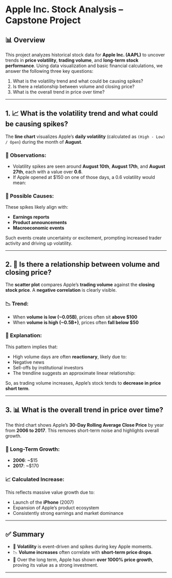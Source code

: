 # Apple Inc. Stock Analysis – Capstone Project

## 📊 Overview

This project analyzes historical stock data for **Apple Inc. (AAPL)** to uncover trends in **price volatility**, **trading volume**, and **long-term stock performance**. Using data visualization and basic financial calculations, we answer the following three key questions:

1. What is the volatility trend and what could be causing spikes?
2. Is there a relationship between volume and closing price?
3. What is the overall trend in price over time?

---

## 1. 📈 What is the volatility trend and what could be causing spikes?

The **line chart** visualizes Apple’s **daily volatility** (calculated as `(High - Low) / Open`) during the month of **August**.

### 🧠 Observations:
- Volatility spikes are seen around **August 10th**, **August 17th**, and **August 27th**, each with a value over **0.6**.
- If Apple opened at $150 on one of those days, a 0.6 volatility would mean:


### 🚨 Possible Causes:
These spikes likely align with:
- **Earnings reports**
- **Product announcements**
- **Macroeconomic events**

Such events create uncertainty or excitement, prompting increased trader activity and driving up volatility.

---

## 2. 🔄 Is there a relationship between volume and closing price?

The **scatter plot** compares Apple’s **trading volume** against the **closing stock price**. A **negative correlation** is clearly visible.

### 📉 Trend:
- When **volume is low (~0.05B)**, prices often sit **above $100**
- When **volume is high (~0.5B+)**, prices often **fall below $50**

### 🧮 Explanation:
This pattern implies that:
- High volume days are often **reactionary**, likely due to:
- Negative news
- Sell-offs by institutional investors
- The trendline suggests an approximate linear relationship:


So, as trading volume increases, Apple’s stock tends to **decrease in price short term**.

---

## 3. 📊 What is the overall trend in price over time?

The third chart shows Apple’s **30-Day Rolling Average Close Price** by year from **2006 to 2017**. This removes short-term noise and highlights overall growth.

### 🚀 Long-Term Growth:
- **2006**: ~$15
- **2017**: ~$170

### 📈 Calculated Increase:



This reflects massive value growth due to:
- Launch of the **iPhone** (2007)
- Expansion of Apple’s product ecosystem
- Consistently strong earnings and market dominance

---

## ✅ Summary

- 📌 **Volatility** is event-driven and spikes during key Apple moments.
- 📉 **Volume increases** often correlate with **short-term price drops**.
- 🚀 Over the long term, Apple has shown **over 1000% price growth**, proving its value as a strong investment.

---


